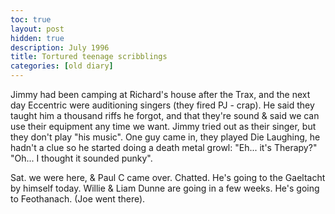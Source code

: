 ```yaml
---
toc: true
layout: post
hidden: true
description: July 1996
title: Tortured teenage scribblings
categories: [old diary]
---
```


Jimmy had been camping at Richard's house after the Trax, and the next
day Eccentric were auditioning singers (they fired PJ - crap). He said
they taught him a thousand riffs he forgot, and that they're sound &
said we can use their equipment any time we want. Jimmy tried out as
their singer, but they don't play "his music". One guy came in, they
played Die Laughing, he hadn't a clue so he started doing a death metal
growl: "Eh... it's Therapy?" "Oh... I thought it sounded punky".

Sat. we were here, & Paul C came over. Chatted. He's going to the Gaeltacht by
himself today. Willie & Liam Dunne are going in a few weeks. He's going
to Feothanach. (Joe went there).
